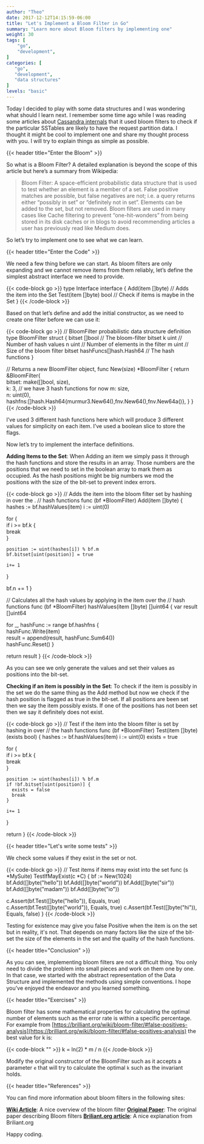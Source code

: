```yaml
---
author: "Theo"
date: 2017-12-12T14:15:59-06:00
title: "Let's Implement a Bloom Filter in Go"
summary: "Learn more about Bloom filters by implementing one"
weight: 30
tags: [
    "go",
    "development",
]
categories: [
   "go",
   "development",
   "data structures"
]
levels: "basic"
---
```


Today I decided to play with some data structures and I was wondering what should I learn next. 
I remember some time ago while I was reading some articles 
about [Cassandra internals](https://www.google.ie/search?ei=X_U0WsGpIuzfgAaBsqPoCQ&q=cassandra+bloom+filter&oq=Cassandra+blool&gs_l=psy-ab.1.0.0i13k1l10.5647.6751.0.8083.8.7.1.0.0.0.80.468.7.7.0....0...1c.1.64.psy-ab..0.8.478...0j0i67k1j0i20i263k1.0.w0BJKKaKl0A) that it used bloom filters to check if the particular SSTables are likely to have the request partition data. I thought it might be cool to implement one and share my thought process with you. I will try to explain things as simple as possible.

{{< header title="Enter the Bloom" >}}

So what is a Bloom Filter? A detailed explanation is beyond the scope of this article but here’s a summary 
from Wikipedia:

> Bloom Filter: A space-efficient probabilistic data structure that is used to test whether an element is a member of a set. False positive matches are possible, but false negatives are not; i.e. a query returns either “possibly in set” or “definitely not in set”. Elements can be added to the set, but not removed.
Bloom filters are used in many cases like Cache filtering to prevent “one-hit-wonders” from being stored in its disk caches or in blogs to avoid recommending articles a user has previously read like Medium does.

So let’s try to implement one to see what we can learn.

{{< header title="Enter the Code" >}}

We need a few thing before we can start. As bloom filters are only expanding and we cannot remove items 
from them reliably, let’s define the simplest abstract interface we need to provide.

{{< code-block go >}}
type Interface interface { 
  Add(item []byte)     // Adds the item into the Set 
  Test(item []byte) bool  // Check if items is maybe in the Set
}
{{< /code-block >}}

Based on that let’s define and add the initial constructor, as we need to create one filter before we can use it:

{{< code-block go >}}
// BloomFilter probabilistic data structure definition
type BloomFilter struct { 
  bitset []bool      // The bloom-filter bitset 
  k      uint         // Number of hash values 
  n      uint         // Number of elements in the filter 
  m      uint         // Size of the bloom filter bitset 
  hashFuncs[]hash.Hash64           // The hash functions
}

// Returns a new BloomFilter object,
func New(size) *BloomFilter { 
  return &BloomFilter{  
    bitset: make([]bool, size),  
    k: 3,  // we have 3 hash functions for now
    m: size,  
    n: uint(0),  
    hashfns:[]hash.Hash64{murmur3.New64(),fnv.New64(),fnv.New64a()}, 
  }
}
{{< /code-block >}}

I’ve used 3 different hash functions here which will produce 3 different values for simplicity on each item. 
I’ve used a boolean slice to store the flags.

Now let’s try to implement the interface definitions.

**Adding Items to the Set**: When Adding an item we simply pass it through the hash functions and store the results in an array. Those numbers are the positions that we need to set in the boolean array to mark them as occupied. As the hash positions might be big numbers we mod the positions with the size of the bit-set to prevent index errors.

{{< code-block go >}}
// Adds the item into the bloom filter set by hashing in over the . // hash functions
func (bf *BloomFilter) Add(item []byte) { 
  hashes := bf.hashValues(item) 
  i := uint(0)

  for {  
    if i >= bf.k {   
      break  
    }

    position := uint(hashes[i]) % bf.m  
    bf.bitset[uint(position)] = true

    i+= 1 
  }

  bf.n += 1
}

// Calculates all the hash values by applying in the item over the // hash functions
func (bf *BloomFilter) hashValues(item []byte) []uint64  { 
  var result []uint64
 
  for _, hashFunc := range bf.hashfns {  
    hashFunc.Write(item)  
    result = append(result, hashFunc.Sum64())  
    hashFunc.Reset() 
  }

  return result
}
{{< /code-block >}}

As you can see we only generate the values and set their values as positions into the bit-set.

**Checking if an item is possibly in the Set**: To check if the item is possibly in the set we do the same thing as the Add method but now we check if the hash position is flagged as true in the bit-set. If all positions are been set then we say the item possibly exists. If one of the positions has not been set then we say it definitely does not exist.

{{< code-block go >}}
// Test if the item into the bloom filter is set by hashing in over // the hash functions
func (bf *BloomFilter) Test(item []byte) (exists bool) { 
  hashes := bf.hashValues(item) 
  i := uint(0) 
  exists = true  
  
  for {  
    if i >= bf.k {   
      break  
    }   
 
    position := uint(hashes[i]) % bf.m
    if !bf.bitset[uint(position)] {   
      exists = false   
      break  
    }

    i+= 1 
  }

  return
}
{{< /code-block >}}

{{< header title="Let's write some tests" >}}

We check some values if they exist in the set or not.

{{< code-block go >}}
// Test items if items may exist into the set
func (s *MySuite) TestIfMayExist(c *C)  { 
  bf := New(1024)  
  bf.Add([]byte("hello")) 
  bf.Add([]byte("world")) 
  bf.Add([]byte("sir")) 
  bf.Add([]byte("madam")) 
  bf.Add([]byte("io"))

  c.Assert(bf.Test([]byte("hello")), Equals, true)
  c.Assert(bf.Test([]byte("world")), Equals, true)
  c.Assert(bf.Test([]byte("hi")), Equals, false)
}
{{< /code-block >}}

Testing for existence may give you false Positive when the item is on the set but in reality, it's not. 
That depends on many factors like the size of the bit-set the size of the elements in the set and the quality 
of the hash functions.

{{< header title="Conclusion" >}}

As you can see, implementing bloom filters are not a difficult thing. 
You only need to divide the problem into small pieces and work on them one by one. In that case, 
we started with the abstract representation of the Data Structure and implemented the methods using simple 
conventions. I hope you’ve enjoyed the endeavor and you learned something.

{{< header title="Exercises" >}}

Bloom filter has some mathematical properties for calculating the optimal number of elements such 
as the error rate is within a specific percentage. 
For example from [https://brilliant.org/wiki/bloom-filter/#false-positives-analysis](https://brilliant.org/wiki/bloom-filter/#false-positives-analysis) the best value for k is:

{{< code-block "" >}}
k = ln(2) * m / n
{{< /code-block >}}

Modify the original constructor of the BloomFilter such as it accepts a parameter `e` that will try to 
calculate the optimal `k` such as the invariant holds.

{{< header title="References" >}}

You can find more information about bloom filters in the following sites:

[**Wiki Article**](https://en.wikipedia.org/wiki/Bloom_filter): A nice overview of the bloom filter
[**Original Paper**](http://dmod.eu/deca/ft_gateway.cfm.pdf): The original paper describing Bloom filters
[**Briliant.org article**](https://brilliant.org/wiki/bloom-filter/#_=_): A nice explanation from Briliant.org

Happy coding.
